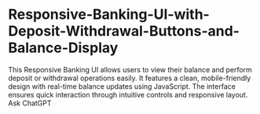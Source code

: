 # Responsive-Banking-UI-with-Deposit-Withdrawal-Buttons-and-Balance-Display
This Responsive Banking UI allows users to view their balance and perform deposit or withdrawal operations easily. It features a clean, mobile-friendly design with real-time balance updates using JavaScript. The interface ensures quick interaction through intuitive controls and responsive layout.         Ask ChatGPT
